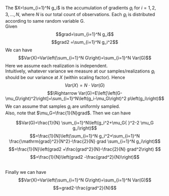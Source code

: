 The $X=\sum_{i=1}^N g_i$ is the accumulation of gradients $g_i$ for $i=1,2,3, \ldots, N$, where $N$ is our total count of observations.
Each $g_i$ is distributed according to same random variable G.
\
Given $$grad=\sum_{i=1}^N g_i$$
$$grad2 =\sum_{i=1}^N g_i^2$$
We can have $$Var(X)=Var\left(\sum_{i=1}^N G\right)=\sum_{i=1}^N Var(G)$$
Here we assume
each realization is independent.
\
Intuitively, whatever variance we measure at our samples/realizations  $g_i$ should be our variance at $X$ (within scaling factor). Hence $$Var(X)=N \cdot Var(G)$$
$$\Rightarrow Var(G)=E\left[\left(G-\mu_G\right)^2\right]=\sum_{i=1}^N\left(g_i-\mu_G\right)^2 p\left(g_i\right)$$
We can assume that samples  $g_i$  are uniformly sampled.
\
Also, note that $\mu_G=\frac{1}{N}grad$. Then we can have

$$Var(G)=\frac{1}{N} \sum_{i=1}^N\left(g_i^2+\mu_G{ }^2-2 \mu_G g_i\right)$$
$$=\frac{1}{N}\left(\sum_{i=1}^N g_i^2+\sum_{i=1}^N \frac{\mathrm{grad}^2}{N^2}-\frac{2}{N} grad \sum_{i=1}^N g_i\right)$$
$$=\frac{1}{N}\left(grad2 +\frac{grad^2}{N}-\frac{2}{N} grad^2\right) $$
$$=\frac{1}{N}\left(grad2 -\frac{grad^2}{N}\right)$$

\
Finally we can have
$$Var(X)=Var\left(\sum_{i=1}^N G\right)=\sum_{i=1}^N Var(G)$$
$$=grad2-\frac{grad^2}{N}$$
